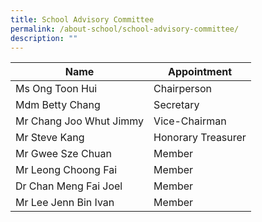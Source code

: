 ```yaml
---
title: School Advisory Committee
permalink: /about-school/school-advisory-committee/
description: ""
---
```



| Name 	| Appointment 	|
|---	|---	|
| Ms Ong Toon Hui 	| Chairperson 	|
| Mdm Betty Chang 	| Secretary 	|
| Mr Chang Joo Whut Jimmy 	| Vice-Chairman 	|
| Mr Steve Kang 	| Honorary Treasurer 	|
| Mr Gwee Sze Chuan 	| Member 	|
| Mr Leong Choong Fai 	| Member 	|
| Dr Chan Meng Fai Joel 	| Member 	|
| Mr Lee Jenn Bin Ivan 	| Member 	|
